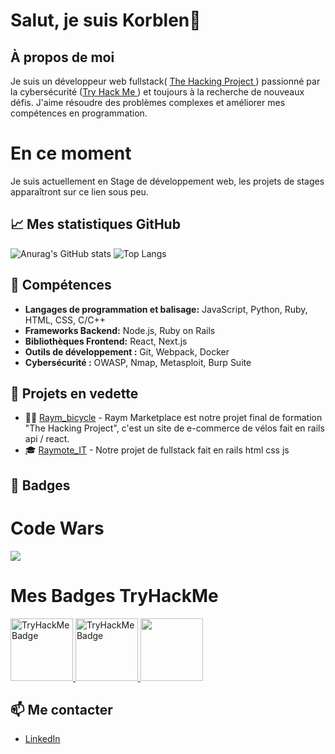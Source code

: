 # Salut, je suis Korblen👋

## À propos de moi

Je suis un développeur web fullstack( <a href = "https://www.thehackingproject.org/" > The Hacking Project </a>) passionné par la cybersécurité (<a href="https://tryhackme.com/">Try Hack Me </a>) et toujours à la recherche de nouveaux défis. J'aime résoudre des problèmes complexes et améliorer mes compétences en programmation.

# En ce moment

Je suis actuellement en Stage de développement web, les projets de stages apparaîtront sur ce lien sous peu.

## 📈 Mes statistiques GitHub

![Anurag's GitHub stats](https://github-readme-stats.vercel.app/api?username=Korblen&show_icons=true&theme=radical)
![Top Langs](https://github-readme-stats.vercel.app/api/top-langs/?username=Korblen&layout=compact&theme=radical)

## 🚀 Compétences

- **Langages de programmation et balisage:** JavaScript, Python, Ruby, HTML, CSS, C/C++
- **Frameworks Backend:** Node.js, Ruby on Rails
- **Bibliothèques Frontend:** React, Next.js
- **Outils de développement :** Git, Webpack, Docker
- **Cybersécurité :** OWASP, Nmap, Metasploit, Burp Suite


## 🌟 Projets en vedette

- 🚴‍♂️ [Raym_bicycle](https://github.com/annieherieau/Raym_marketplace) - Raym Marketplace est notre projet final de formation "The Hacking Project", c'est un site de e-commerce de vélos fait en rails api / react.
- 🎓 [Raymote_IT](https://github.com/annieherieau/RAYMote_IT) - Notre projet de fullstack fait en rails html css js

## 🏅 Badges

# Code Wars

<a href="https://www.codewars.com/users/Korblen">
<img src="https://www.codewars.com/users/Korblen/badges/large"></img>
</a>

# Mes Badges TryHackMe
<a href="https://tryhackme.com/p/Korbz">
<img src="https://tryhackme.com/img/badges/introtooffensivesecurity.svg" alt="TryHackMe Badge" width="100" height="100">
</a>
<a href="https://tryhackme.com/p/Korbz">
<img src='https://tryhackme.com/img/badges/linux.svg' alt='TryHackMe Badge' width="100" height='100' >
</a>
<a href ="https://tryhackme.com/p/Korbz">
<img src="https://tryhackme.com/img/badges/owasptop10.svg" width="100" height="100">
</a>



## 📫 Me contacter

- [LinkedIn](https://www.linkedin.com/in/malo-bastianelli-66360a285/)
